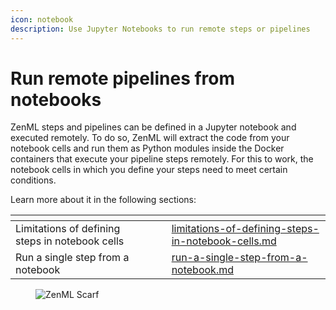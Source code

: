 ```yaml
---
icon: notebook
description: Use Jupyter Notebooks to run remote steps or pipelines
---
```


# Run remote pipelines from notebooks

ZenML steps and pipelines can be defined in a Jupyter notebook and executed remotely. To do so, ZenML will extract the code from your notebook cells and run them as Python modules inside the Docker containers that execute your pipeline steps remotely. For this to work, the notebook cells in which you define your steps need to meet certain conditions.

Learn more about it in the following sections:

<table data-view="cards"><thead><tr><th></th><th></th><th></th><th data-hidden data-card-target data-type="content-ref"></th></tr></thead><tbody><tr><td>Limitations of defining steps in notebook cells</td><td></td><td></td><td><a href="limitations-of-defining-steps-in-notebook-cells.md">limitations-of-defining-steps-in-notebook-cells.md</a></td></tr><tr><td>Run a single step from a notebook</td><td></td><td></td><td><a href="run-a-single-step-from-a-notebook.md">run-a-single-step-from-a-notebook.md</a></td></tr></tbody></table>

<!-- For scarf -->
<figure><img alt="ZenML Scarf" referrerpolicy="no-referrer-when-downgrade" src="https://static.scarf.sh/a.png?x-pxid=f0b4f458-0a54-4fcd-aa95-d5ee424815bc" /></figure>
